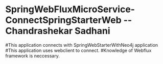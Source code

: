 # SpringWebFluxMicroService-ConnectSpringStarterWeb -- Chandrashekar Sadhani

#This application connects with SpringWebStarterWithNeo4j application
#This application uses webclient to connect.
#Knowledge of Webflux framework is neccessary.
